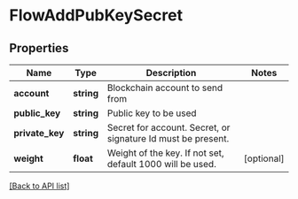 # FlowAddPubKeySecret

## Properties

Name | Type | Description | Notes
------------ | ------------- | ------------- | -------------
**account** | **string** | Blockchain account to send from |
**public_key** | **string** | Public key to be used |
**private_key** | **string** | Secret for account. Secret, or signature Id must be present. |
**weight** | **float** | Weight of the key. If not set, default 1000 will be used. | [optional]

[[Back to API list]](../../README.md#api-endpoints)
